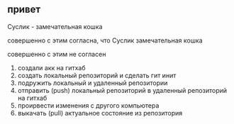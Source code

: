 ## привет

Суслик - замечательная кошка

совершенно с этим согласна, что Суслик замечательная кошка

совершенно с этим не согласен

1. создали акк на гитхаб
2. создать локальный репозиторий и сделать гит инит
3. подружить локальный и удаленный репозитории
4. отправить (push) локальный репозиторий в удаленный репозиторий на гитхаб
5. проиpвести изменения с другого компьютера
6. выкачать (pull) актуальное состояние из репозитория